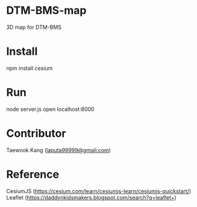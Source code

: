 # DTM-BMS-map
3D map for DTM-BMS

# Install
npm install cesium

# Run
node server.js
open localhost:8000

# Contributor
Taewook Kang (laputa99999@gmail.com)

# Reference
CesiumJS (https://cesium.com/learn/cesiumjs-learn/cesiumjs-quickstart/)
Leaflet (https://daddynkidsmakers.blogspot.com/search?q=leaflet+)

